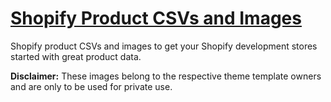 # [Shopify Product CSVs and Images](https://shopifypartnerblog.myshopify.com/blogs/blog/93467590-design-your-store-faster-with-product-csvs-and-images?utm_source=Partner%20Education&utm_medium=BL&utm_campaign=Github&utm_content=Working%20with%20Realistic%20Data%20in%20Sketch%20Using%20JSON)
Shopify product CSVs and images to get your Shopify development stores started with great product data.

**Disclaimer:** These images belong to the respective theme template owners and are only to be used for private use.
